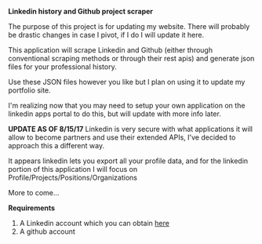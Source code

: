 **Linkedin history and Github project scraper**

The purpose of this project is for updating my website.
There will probably be drastic changes in case I pivot, if I do I will update it here.

This application will scrape Linkedin and Github (either through conventional scraping methods or through their rest apis)
and generate json files for your professional history.

Use these JSON files however you like but I plan on using it to update my portfolio site.

I'm realizing now that you may need to setup your own application on the linkedin apps portal to do this, but will update with more info later.

**UPDATE AS OF 8/15/17**
Linkedin is very secure with what applications it will allow to become partners and use their extended APIs, I've decided to approach this a different way.

It appears linkedin lets you export all your profile data,
and for the linkedin portion of this application I will focus on Profile/Projects/Positions/Organizations

More to come...

**Requirements**
1. A Linkedin account which you can obtain [here](https://www.linkedin.com/start/join?session_redirect=https%3A%2F%2Fwww%2Elinkedin%2Ecom%2Fgroups%2F&trk=uas-consumer-login-internal-join-lnk)
2. A github account
